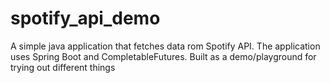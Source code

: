 # spotify_api_demo

A simple java application that fetches data rom Spotify API. The application uses Spring Boot and CompletableFutures. 
Built as a demo/playground for trying out different things

